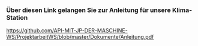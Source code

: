 ### Über diesen Link gelangen Sie zur Anleitung für unsere Klima-Station

https://github.com/API-MIT-JP-DER-MASCHINE-WS/ProjektarbeitWS/blob/master/Dokumente/Anleitung.pdf